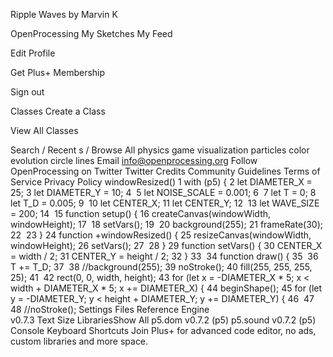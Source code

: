   
Ripple Waves
by Marvin K	
   
  
OpenProcessing
My Sketches
My Feed

Edit Profile

Get Plus+ Membership

Sign out

Classes
Create a Class

View All Classes

Search
/ Recent s / Browse All physics game visualization particles color evolution circle lines
 Email info@openprocessing.org  Follow OpenProcessing on Twitter Twitter Credits Community Guidelines Terms of Service Privacy Policy 
windowResized()
1
with (p5) {
2
    let DIAMETER_X = 25;
3
    let DIAMETER_Y = 10;
4
​
5
    let NOISE_SCALE = 0.001;
6
​
7
    let T = 0;
8
    let T_D = 0.005;
9
​
10
    let CENTER_X;
11
    let CENTER_Y;
12
​
13
    let WAVE_SIZE = 200;
14
​
15
    function setup() {
16
        createCanvas(windowWidth, windowHeight);
17
​
18
        setVars();
19
​
20
        background(255);
21
        frameRate(30);
22
​
23
    }
24
    function +windowResized() {
25
        resizeCanvas(windowWidth, windowHeight);
26
        setVars();
27
​
28
    }
29
    function setVars() {
30
        CENTER_X = width / 2;
31
        CENTER_Y = height / 2;
32
    }
33
​
34
    function draw() {
35
​
36
        T += T_D;
37
​
38
        //background(255);
39
        noStroke();
40
        fill(255, 255, 255, 25);
41
​
42
        rect(0, 0, width, height);
43
        for (let x = -DIAMETER_X * 5; x < width + DIAMETER_X * 5; x += DIAMETER_X) {
44
            beginShape();
45
            for (let y = -DIAMETER_Y; y < height + DIAMETER_Y; y += DIAMETER_Y) {
46
​
47
​
48
                //noStroke();
Settings
Files
Reference
Engine  
v0.7.3
Text Size
LibrariesShow All
p5.dom
v0.7.2 (p5)
p5.sound
v0.7.2 (p5)
Console Keyboard Shortcuts
Join Plus+ for advanced code editor, no ads, custom libraries and more space.
 
